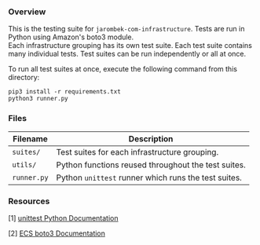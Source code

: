 ### Overview

This is the testing suite for `jarombek-com-infrastructure`.  Tests are run in Python using Amazon's boto3 module.  
Each infrastructure grouping has its own test suite.  Each test suite contains many individual tests.  Test suites can 
be run independently or all at once.

To run all test suites at once, execute the following command from this directory:

```
pip3 install -r requirements.txt
python3 runner.py
```

### Files

| Filename             | Description                                                                                  |
|----------------------|----------------------------------------------------------------------------------------------|
| `suites/`            | Test suites for each infrastructure grouping.                                                |
| `utils/`             | Python functions reused throughout the test suites.                                          |
| `runner.py`          | Python `unittest` runner which runs the test suites.                                         |

### Resources

[1] [unittest Python Documentation](https://docs.python.org/3/library/unittest.html)

[2] [ECS boto3 Documentation](https://boto3.amazonaws.com/v1/documentation/api/latest/reference/services/ecs.html)